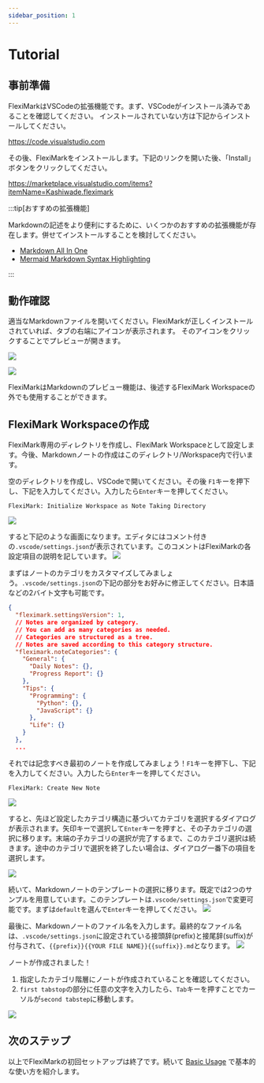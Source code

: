 ```yaml
---
sidebar_position: 1
---
```


# Tutorial

## 事前準備

FlexiMarkはVSCodeの拡張機能です。まず、VSCodeがインストール済みであることを確認してください。
インストールされていない方は下記からインストールしてください。

https://code.visualstudio.com

その後、FlexiMarkをインストールします。下記のリンクを開いた後、「Install」ボタンをクリックしてください。

https://marketplace.visualstudio.com/items?itemName=Kashiwade.fleximark

:::tip[おすすめの拡張機能]

Markdownの記述をより便利にするために、いくつかのおすすめの拡張機能が存在します。併せてインストールすることを検討してください。

- [Markdown All In One](https://marketplace.visualstudio.com/items?itemName=yzhang.markdown-all-in-one)
- [Mermaid Markdown Syntax Highlighting](https://marketplace.visualstudio.com/items?itemName=bpruitt-goddard.mermaid-markdown-syntax-highlighting)

:::

## 動作確認

適当なMarkdownファイルを開いてください。FlexiMarkが正しくインストールされていれば、タブの右端にアイコンが表示されます。
そのアイコンをクリックすることでプレビューが開きます。

![](img/tutorial/00_preview-icon.webp)

![](img/tutorial/01_preview-icon-click-result.webp)

FlexiMarkはMarkdownのプレビュー機能は、後述するFlexiMark Workspaceの外でも使用することができます。

## FlexiMark Workspaceの作成

FlexiMark専用のディレクトリを作成し、FlexiMark Workspaceとして設定します。今後、Markdownノートの作成はこのディレクトリ/Workspace内で行います。

空のディレクトリを作成し、VSCodeで開いてください。その後 `F1`キーを押下し、下記を入力してください。入力したら`Enter`キーを押してください。
```plaintext
FlexiMark: Initialize Workspace as Note Taking Directory
```
![](img/tutorial/02_prompt_initialize_command.webp)

すると下記のような画面になります。エディタにはコメント付きの`.vscode/settings.json`が表示されています。このコメントはFlexiMarkの各設定項目の説明を記しています。
![](img/tutorial/03_workspace_initialized.webp)

まずはノートのカテゴリをカスタマイズしてみましょう。`.vscode/settings.json`の下記の部分をお好みに修正してください。日本語などの2バイト文字も可能です。

```json title=".vscode/settings.json" {8-18}
{
  "fleximark.settingsVersion": 1,
  // Notes are organized by category.
  // You can add as many categories as needed.
  // Categories are structured as a tree.
  // Notes are saved according to this category structure.
  "fleximark.noteCategories": {
    "General": {
      "Daily Notes": {},
      "Progress Report": {}
    },
    "Tips": {
      "Programming": {
        "Python": {},
        "JavaScript": {}
      },
      "Life": {}
    }
  },
  ...
```

それでは記念すべき最初のノートを作成してみましょう！`F1`キーを押下し、下記を入力してください。入力したら`Enter`キーを押してください。
```plaintext
FlexiMark: Create New Note
```
![](img/tutorial/04_create_first_note.webp)

すると、先ほど設定したカテゴリ構造に基づいてカテゴリを選択するダイアログが表示されます。矢印キーで選択して`Enter`キーを押すと、その子カテゴリの選択に移ります。末端の子カテゴリの選択が完了するまで、このカテゴリ選択は続きます。途中のカテゴリで選択を終了したい場合は、ダイアログ一番下の項目を選択します。

![](img/tutorial/05_choose_category.webp)

続いて、Markdownノートのテンプレートの選択に移ります。既定では2つのサンプルを用意しています。このテンプレートは`.vscode/settings.json`で変更可能です。まずは`default`を選んで`Enter`キーを押してください。
![](img/tutorial/06_choose_template.webp)

最後に、Markdownノートのファイル名を入力します。最終的なファイル名は、`.vscode/settings.json`に設定されている接頭辞(prefix)と接尾辞(suffix)が付与されて、`{{prefix}}{{YOUR FILE NAME}}{{suffix}}.md`となります。
![](img/tutorial/07_input_filename.webp)

ノートが作成されました！
1. 指定したカテゴリ階層にノートが作成されていることを確認してください。
2. `first tabstop`の部分に任意の文字を入力したら、`Tab`キーを押すことでカーソルが`second tabstep`に移動します。

![](img/tutorial/08_note_created.webp)

## 次のステップ

以上でFlexiMarkの初回セットアップは終了です。続いて [Basic Usage](/docs/category/basic-usage) で基本的な使い方を紹介します。